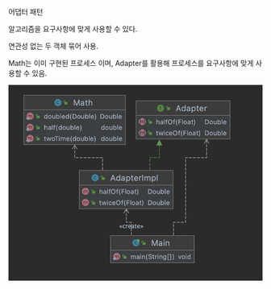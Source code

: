 어댑터 패턴

알고리즘을 요구사항에 맞게 사용할 수 있다.

연관성 없는 두 객체 묶어 사용.

Math는 이미 구현된 프로세스 이며, Adapter를 활용해 프로세스를 요구사항에 맞게 사용할 수 있음.

![img.png](img.png)